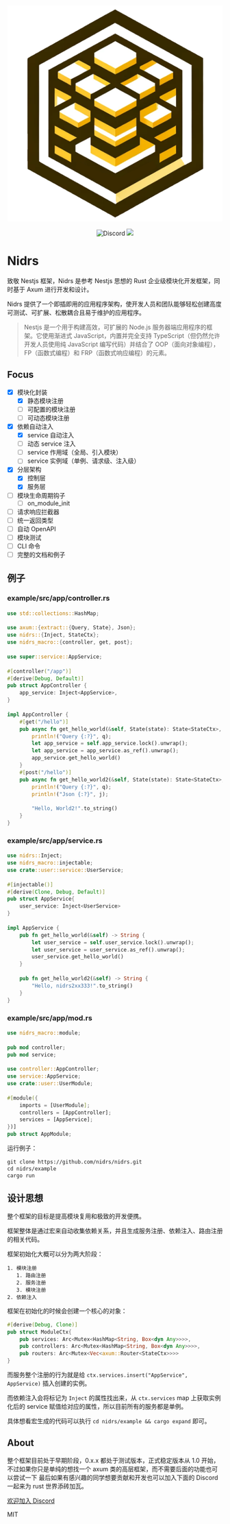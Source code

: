<div align="center">
  <p><img src="readme.assets/log2.jpg" /></p>
  <p>
    <img alt="Discord" src="https://img.shields.io/discord/1223548737075281952?style=for-the-badge" />
    <img src="https://img.shields.io/github/last-commit/nidrs/nidrs?style=for-the-badge" />
</p>
</div>



# Nidrs

致敬 Nestjs 框架，Nidrs 是参考 Nestjs 思想的 Rust 企业级模块化开发框架，同时基于 Axum 进行开发和设计。

Nidrs 提供了一个即插即用的应用程序架构，使开发人员和团队能够轻松创建高度可测试、可扩展、松散耦合且易于维护的应用程序。

> Nestjs 是一个用于构建高效，可扩展的 Node.js 服务器端应用程序的框架。它使用渐进式 JavaScript，内置并完全支持 TypeScript（但仍然允许开发人员使用纯 JavaScript 编写代码）并结合了 OOP（面向对象编程），FP（函数式编程）和 FRP（函数式响应编程）的元素。

## Focus

- [x] 模块化封装
  - [x] 静态模块注册
  - [ ] 可配置的模块注册
  - [ ] 可动态模块注册
- [x] 依赖自动注入
  - [x] service 自动注入
  - [ ] 动态 service 注入
  - [ ] service 作用域（全局、引入模块）
  - [ ] service 实例域（单例、请求级、注入级）
- [x] 分层架构
  - [x] 控制层
  - [x] 服务层
- [ ] 模块生命周期钩子
  - [ ] on_module_init
- [ ] 请求响应拦截器
- [ ] 统一返回类型
- [ ] 自动 OpenAPI
- [ ] 模块测试
- [ ] CLI 命令
- [ ] 完整的文档和例子

## 例子

### example/src/app/controller.rs

```rs
use std::collections::HashMap;

use axum::{extract::{Query, State}, Json};
use nidrs::{Inject, StateCtx};
use nidrs_macro::{controller, get, post};

use super::service::AppService;

#[controller("/app")]
#[derive(Debug, Default)]
pub struct AppController {
    app_service: Inject<AppService>,
}

impl AppController {
    #[get("/hello")]
    pub async fn get_hello_world(&self, State(state): State<StateCtx>, Query(q): Query<HashMap<String, String>>) -> String {
        println!("Query {:?}", q);
        let app_service = self.app_service.lock().unwrap();
        let app_service = app_service.as_ref().unwrap();
        app_service.get_hello_world()
    }
    #[post("/hello")]
    pub async fn get_hello_world2(&self, State(state): State<StateCtx>, Query(q): Query<HashMap<String, String>>, Json(j): Json<serde_json::Value>) -> String {
        println!("Query {:?}", q);
        println!("Json {:?}", j);

        "Hello, World2!".to_string()
    }
}

```

### example/src/app/service.rs

```rs
use nidrs::Inject;
use nidrs_macro::injectable;
use crate::user::service::UserService;

#[injectable()]
#[derive(Clone, Debug, Default)]
pub struct AppService{
    user_service: Inject<UserService>
}

impl AppService {
    pub fn get_hello_world(&self) -> String {
        let user_service = self.user_service.lock().unwrap();
        let user_service = user_service.as_ref().unwrap();
        user_service.get_hello_world()
    }

    pub fn get_hello_world2(&self) -> String {
        "Hello, nidrs2xx333!".to_string()
    }
}
```

### example/src/app/mod.rs

```rs
use nidrs_macro::module;

pub mod controller;
pub mod service;

use controller::AppController;
use service::AppService;
use crate::user::UserModule;

#[module({
    imports = [UserModule];
    controllers = [AppController];
    services = [AppService];
})]
pub struct AppModule;

```

运行例子：

```shell
git clone https://github.com/nidrs/nidrs.git
cd nidrs/example
cargo run
```

## 设计思想

整个框架的目标是提高模块复用和极致的开发便携。

框架整体是通过宏来自动收集依赖关系，并且生成服务注册、依赖注入、路由注册的相关代码。

框架初始化大概可以分为两大阶段：

    1. 模块注册
       1. 路由注册
       2. 服务注册
       3. 模块注册
    2. 依赖注入

框架在初始化的时候会创建一个核心的对象：

```rs
#[derive(Debug, Clone)]
pub struct ModuleCtx{
    pub services: Arc<Mutex<HashMap<String, Box<dyn Any>>>>,
    pub controllers: Arc<Mutex<HashMap<String, Box<dyn Any>>>>,
    pub routers: Arc<Mutex<Vec<axum::Router<StateCtx>>>>
}
```

而服务整个注册的行为就是给 `ctx.services.insert("AppService", AppService)` 插入创建的实例。

而依赖注入会将标记为 `Inject` 的属性找出来，从 `ctx.services` map 上获取实例化后的 service 赋值给对应的属性，所以目前所有的服务都是单例。

具体想看宏生成的代码可以执行 `cd nidrs/example && cargo expand` 即可。

## About

整个框架目前处于早期阶段，0.x.x 都处于测试版本，正式稳定版本从 1.0 开始，不过如果你只是单纯的想找一个 axum 类的高层框架，而不需要后面的功能也可以尝试一下
最后如果有感兴趣的同学想要贡献和开发也可以加入下面的 Discord 一起来为 rust 世界添砖加瓦。

[欢迎加入 Discord](https://discord.gg/gwqKpxvUxU)

MIT
